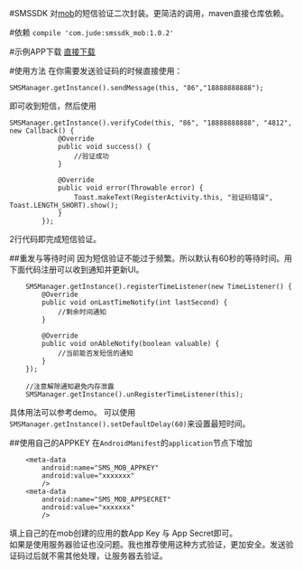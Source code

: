 #SMSSDK
对[mob](http://www.mob.com/#/)的短信验证二次封装。更简洁的调用，maven直接仓库依赖。

#依赖
`compile 'com.jude:smssdk_mob:1.0.2'`

#示例APP下载
[直接下载](http://7xn7nj.com2.z0.glb.qiniucdn.com/smssdk.apk)

#使用方法
在你需要发送验证码的时候直接使用：

    SMSManager.getInstance().sendMessage(this, "86","18888888888");
    
即可收到短信，然后使用

    SMSManager.getInstance().verifyCode(this, "86", "18888888888", "4812", new Callback() {
                @Override
                public void success() {
                    //验证成功
                }
                
                @Override
                public void error(Throwable error) {
                    Toast.makeText(RegisterActivity.this, "验证码错误", Toast.LENGTH_SHORT).show();
                }
            });
            
2行代码即完成短信验证。

##重发与等待时间
因为短信验证不能过于频繁。所以默认有60秒的等待时间。用下面代码注册可以收到通知并更新UI。

        SMSManager.getInstance().registerTimeListener(new TimeListener() {
            @Override
            public void onLastTimeNotify(int lastSecond) {
                //剩余时间通知
            }

            @Override
            public void onAbleNotify(boolean valuable) {
                //当前能否发短信的通知
            }
        });
        
        //注意解除通知避免内存泄露
        SMSManager.getInstance().unRegisterTimeListener(this);

具体用法可以参考demo。
可以使用 `SMSManager.getInstance().setDefaultDelay(60)`来设置最短时间。

##使用自己的APPKEY
在`AndroidManifest`的`application`节点下增加

        <meta-data
            android:name="SMS_MOB_APPKEY"
            android:value="xxxxxxx"
            />
        <meta-data
            android:name="SMS_MOB_APPSECRET"
            android:value="xxxxxxx"
            />
            
填上自己的在mob创建的应用的数App Key 与 App Secret即可。  
如果是使用服务器验证也没问题。我也推荐使用这种方式验证，更加安全。发送验证码过后就不需其他处理，让服务器去验证。
